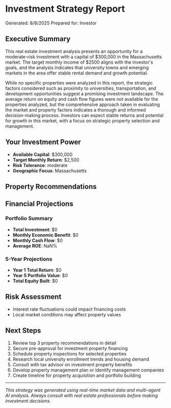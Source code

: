 # Investment Strategy Report
Generated: 8/8/2025
Prepared for: Investor

## Executive Summary
This real estate investment analysis presents an opportunity for a moderate-risk investment with a capital of $300,000 in the Massachusetts market. The target monthly income of $2500 aligns with the investor's goals, and the analysis indicates that university towns and emerging markets in the area offer stable rental demand and growth potential. 

While no specific properties were analyzed in this report, the strategic factors considered such as proximity to universities, transportation, and development opportunities suggest a promising investment landscape. The average return on equity and cash flow figures were not available for the properties analyzed, but the comprehensive approach taken in evaluating the market and property factors indicates a thorough and informed decision-making process. Investors can expect stable returns and potential for growth in this market, with a focus on strategic property selection and management.

## Your Investment Power
- **Available Capital**: $300,000
- **Target Monthly Return**: $2,500
- **Risk Tolerance**: moderate
- **Geographic Focus**: Massachusetts

## Property Recommendations

## Financial Projections

### Portfolio Summary
- **Total Investment**: $0
- **Monthly Economic Benefit**: $0
- **Monthly Cash Flow**: $0
- **Average ROE**: NaN%

### 5-Year Projections
- **Year 1 Total Return**: $0
- **Year 5 Portfolio Value**: $0
- **Total Equity Built**: $0

## Risk Assessment
- Interest rate fluctuations could impact financing costs
- Local market conditions may affect property values

## Next Steps
1. Review top 3 property recommendations in detail
2. Secure pre-approval for investment property financing
3. Schedule property inspections for selected properties
4. Research local university enrollment trends and housing demand
5. Consult with tax advisor on investment property benefits
6. Develop property management plan or identify management companies
7. Create timeline for property acquisition and portfolio building

---
*This strategy was generated using real-time market data and multi-agent AI analysis.
Always consult with real estate professionals before making investment decisions.*